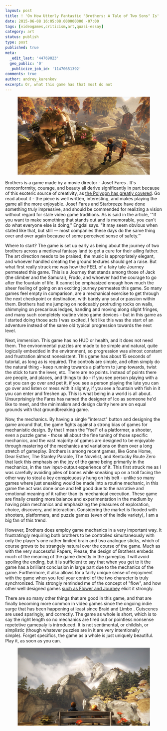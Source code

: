 ```yaml
---
layout: post
title: ! 'On How Utterly Fantastic "Brothers: A Tale of Two Sons" Is'
date: 2015-06-08 16:05:08.000000000 -07:00
tags: [videogames,criticism,art,quasi-essay]
category: art
status: publish
type: post
published: true
meta:
  _edit_last: '44769023'
  geo_public: '0'
  _publicize_job_id: '11470651392'
comments: true
author: andrey_kurenkov
excerpt: Or, what this game has that most do not
---
```

<figure>
    <img class="postimage" src="/writing/images/2015-06-08-on-how-utterly-fantastic-brothers-a-tale-of-two-sons-is/brothers_gameinformer_01_big.jpg" alt="http://www.brothersthegame.com/downloads"/>     
</figure>

Brothers is a game made by a movie director - Josef Fares . It's nonconformity, courage, and beauty all derive significantly in part because of this esoteric source of creativity, as <a href="http://www.polygon.com/features/2013/10/27/4864230/brothers-starbreeze-josef-fares">the Polygon has greatly covered</a>. Go read about it - the piece is well written, interesting, and makes playing the game all the more enjoyable. Josef Fares and Starbreeze have done something truly impressive, and should be commended for realizing a vision without regard for stale video game traditions. As is said in the article, '"If you want to make something that stands out and is memorable, you can't do what everyone else is doing," Engdal says. "It may seem obvious when stated like that, but still — most companies these days do the same thing over and over again because of some perceived sense of safety."'

Where to start? The game is set up early as being about the journey of two brothers across a medieval fantasy land to get a cure for their ailing father. The art direction needs to be praised, the music is appropriately elegant, and whoever handled creating the ground textures should get a raise. But what first really struck me was how the FEEL of a fairy tale Journey permeated this game. This is a Journey that stands among those of Jack (the climber and the Samurai), Frodo, and whoever had the courage to go after the fountain of life. It cannot be emphasized enough how much the sheer feeling of going on an exciting journey permeates this game. So many games feel empty in comparison, are a mechanical exercise to get through the next checkpoint or destination, with barely any soul or passion within them. Brothers had me jumping on noticeably protruding rocks on walls, shimmying on precarious ledges, handing and moving along slight fringes, and many such completely routine video game devices - but in this game as I started doing those acts I was excited, I felt like this was the start of an adventure instead of the same old typical progression towards the next level.

Next, immersion. This game has no HUD or health, and it does not need them. The environmental puzzles are made to be simple and natural, quite logically embedded in the environment, so progression was almost constant and frustration almost nonexistent. This game has about 15 seconds of tutorial, as long as is required. The controls are simple, and often simply do the natural thing - keep running towards a platform to jump towards, twist the stick to turn the lever, etc. There are no points. Instead of points there are people, and places, and things to do - if you see person playing with a cat you can go over and pet it, if you see a person playing the lute you can go over and listen or mess with it slightly, if you see a fountain with fish in it you can enter and freshen up. This is what being in a world is all about. Unsurprisingly the Fares has named the designer of Ico as someone he'd like to meet, and the minimalism and design clarity here are on equal grounds with that groundbreaking game.

Now, the mechanics. By having a single "interact" button and designing the game around that, the game fights against a strong bias of games for mechanistic design. By that I mean the "feel" of a platformer, a shooter, even a puzzle game - those all about the fine tuning of those specific mechanics, and the vast majority of games are designed to be enjoyable through mastering of the mechanics and variations on them over a long stretch of gameplay. Brothers is among recent games, like Gone Home, Dear Esther, The Stanley Parable, The Novelist, and Kentucky Route Zero that lack this emphasis on the joy of the game being primarily in the mechanics, in the raw input-output experience of it. This first struck me as I was carefully avoiding piles of bones while sneaking up on a troll facing the other way to steal a key conspicuously hung on his belt - unlike so many games where just sneaking would be made into a routine mechanic, in this game the act was done once and felt good due to the narrative and emotional meaning of it rather than its mechanical execution. These game are finally creating more balance and experimentation in the medium by having plain mechanics and emphasizing the pleasures of exploration, choice, discovery, and interaction. Considering the market is flooded with shooters, platformers, and puzzle games (even of the indie variety), I am a big fan of this trend.

However, Brothers does employ game mechanics in a very important way. It frustratingly requiring both brothers to be controlled simultaneously with only the player's one rather limited brain and two analogue sticks, which of course grows to be strangely natural over the course of the game. Much as with the very successful Papers, Please, the design of Brothers embeds much of the meaning of the game directly in the gameplay. I will avoid spoiling the ending, but it is sufficient to say that when you get to it the game has a brilliant conclusion in large part due to the mechanics of the game. Furthermore, it also allows for a fairly unique sense of enjoyment with the game when you feel your control of the two character is truly synchronized. This strongly reminded me of the concept of "flow", and how other well designed games <a href="http://www.theatlantic.com/technology/archive/2012/03/a-portrait-of-the-artist-as-a-game-studio/254494/">such as Flower and Journey</a> elicit it strongly.

There are so many other things that are good in this game, and that are finally becoming more common in video games since the ongoing indie surge that has been happening at least since Braid and Limbo . Cutscenes are used sparingly, and correctly. The game as whole is short, which is to say the right length so no mechanics are tired out or pointless nonsense repetetive gamepaly is introduced. It is not sentimental, or childish, or simplistic (though whatever puzzles are in it are very intentionally simple). Forget specifics, the game as a whole is just uniquely beautiful. Play it, as soon as you can.

<figure>
    <a href="https://lifeofandrey.files.wordpress.com/2015/06/brothers02_06_big.jpg"><img class="postimage" src="/writing/images/2015-06-08-on-how-utterly-fantastic-brothers-a-tale-of-two-sons-is/brothers02_06_big.jpg" alt="http://www.brothersthegame.com/downloads"/></a>
</figure>

